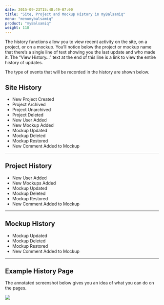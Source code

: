 ```yaml
---
date: 2015-09-23T15:48:49-07:00
title: "Site, Project and Mockup History in myBalsamiq"
menu: "menumybalsamiq"
product: "myBalsamiq"
weight: 110
---
```


The history functions allow you to view recent activity on the site, on a project, or on a mockup. You’ll notice below the project or mockup name that there’s a single line of text showing you the last update and who made it. The “View History…” text at the end of this line is a link to view the entire history of updates.

The type of events that will be recorded in the history are shown below.

## Site History

*   New Project Created
*   Project Archived
*   Project Unarchived
*   Project Deleted
*   New User Added
*   New Mockup Added
*   Mockup Updated
*   Mockup Deleted
*   Mockup Restored
*   New Comment Added to Mockup

---
## Project History

*   New User Added
*   New Mockups Added
*   Mockup Updated
*   Mockup Deleted
*   Mockup Restored
*   New Comment Added to Mockup

---
## Mockup History

*   Mockup Updated
*   Mockup Deleted
*   Mockup Restored
*   New Comment Added to Mockup

---
## Example History Page

The annotated screenshot below gives you an idea of what you can do on the pages.

![](//media.balsamiq.com/img/support/docs/myb/project-history.png)
